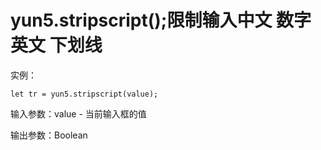 # yun5.stripscript\(\);限制输入中文 数字 英文 下划线

实例：

```text
let tr = yun5.stripscript(value);
```

输入参数：value - 当前输入框的值

输出参数：Boolean

